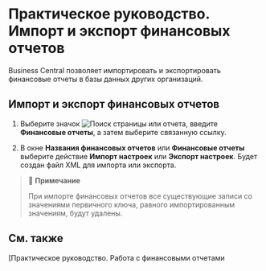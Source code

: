 # Практическое руководство. Импорт и экспорт финансовых отчетов 							 

Business Central позволяет импортировать и экспортировать финансовые отчеты в базы данных других организаций.

 

## Импорт и экспорт финансовых отчетов

 

1. Выберите значок ![Поиск страницы или отчета](https://github.com/DianaMalina/dynamics365smb-docs/blob/live/business-central/LocalFunctionality/Russia/1.png), введите  **Финансовые отчеты**, а затем выберите связанную ссылку.

2. В окне **Названия финансовых отчетов** или **Финансовые отчеты** выберите действие **Импорт настроек** или **Экспорт настроек**. Будет создан файл XML для импорта или экспорта.

   

>  :speech_balloon: **Примечание**
>
> При импорте финансовых отчетов все существующие записи со значениями первичного ключа, равного импортированным значениям, будут удалены.

 

## См. также

 [Практическое руководство. Работа с финансовыми отчетами
